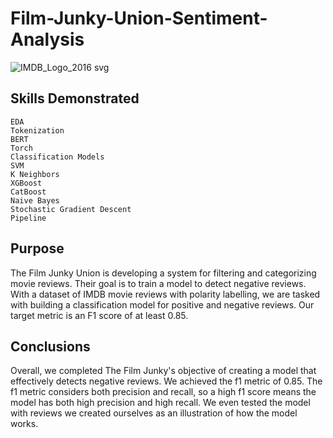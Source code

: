 # Film-Junky-Union-Sentiment-Analysis
![IMDB_Logo_2016 svg](https://user-images.githubusercontent.com/115895428/223215670-a253ab93-e991-425a-ac5d-5547677247c8.png)

## Skills Demonstrated
    EDA
    Tokenization
    BERT
    Torch
    Classification Models
    SVM
    K Neighbors
    XGBoost
    CatBoost
    Naive Bayes
    Stochastic Gradient Descent
    Pipeline


## Purpose
The Film Junky Union is developing a system for filtering and categorizing movie reviews. Their goal is to train a model to detect negative reviews. With a dataset of IMDB movie reviews with polarity labelling, we are tasked with building a classification model for positive and negative reviews. Our target metric is an F1 score of at least 0.85. 


## Conclusions
Overall, we completed The Film Junky's objective of creating a model that effectively detects negative reviews. We achieved the f1 metric of 0.85. The f1 metric considers both precision and recall, so a high f1 score means the model has both high precision and high recall. We even tested the model with reviews we created ourselves as an illustration of how the model works.
